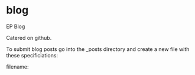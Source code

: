 # blog
EP Blog

Catered on github. 

To submit blog posts go into the _posts directory and create a new file
with these specificiations: 

filename: 
